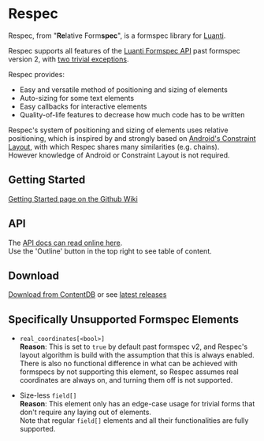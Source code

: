# Respec
Respec, from "**Re**lative Form**spec**", is a formspec library for [Luanti](https://www.luanti.org).

Respec supports all features of the [Luanti Formspec API](https://github.com/luanti-org/luanti/blob/master/doc/lua_api.md#formspec) past formspec version 2, with [two trivial exceptions](#specifically-unsupported-formspec-elements).

Respec provides:
- Easy and versatile method of positioning and sizing of elements
- Auto-sizing for some text elements
- Easy callbacks for interactive elements
- Quality-of-life features to decrease how much code has to be written

Respec's system of positioning and sizing of elements uses relative positioning, which is inspired by and strongly based on [Android's Constraint Layout](https://developer.android.com/develop/ui/views/layout/constraint-layout), with which Respec shares many similarities (e.g. chains).<br>
However knowledge of Android or Constraint Layout is not required.

## Getting Started
[Getting Started page on the Github Wiki](https://github.com/ZenonSeth/respec/wiki)

## API

The [API docs can read online here](https://github.com/ZenonSeth/respec/blob/main/doc/api.md).<br>
Use the 'Outline' button in the top right to see table of content.

## Download
[Download from ContentDB](https://content.luanti.org/packages/ZenonSeth/respec/) or see [latest releases](https://github.com/ZenonSeth/respec/releases)

## Specifically Unsupported Formspec Elements
- `real_coordinates[<bool>]`<br>
  **Reason**: This is set to `true` by default past formspec v2, and Respec's layout algorithm is build
  with the assumption that this is always enabled. There is also no functional difference in what can be achieved with formspecs by not supporting this element, so Respec assumes real coordinates are always on, and turning them off is not supported.

- Size-less `field[]`<br>
  **Reason**: This element only has an edge-case usage for trivial forms that don't require any laying out of elements.<br>
  Note that regular `field[]` elements and all their functionalities are fully supported.
